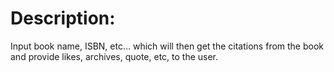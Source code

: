# Description:
Input book name, ISBN, etc… which will then get the citations from the book and provide likes, archives, quote, etc, to the user.

